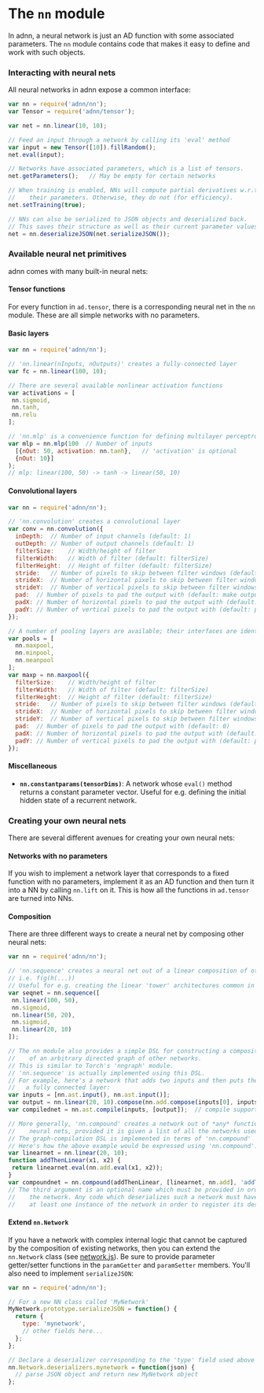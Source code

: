 # The `nn` module

In adnn, a neural network is just an AD function with some associated parameters. The `nn` module contains code that makes it easy to define and work with such objects.

### Interacting with neural nets

All neural networks in adnn expose a common interface:

```javascript
var nn = require('adnn/nn');
var Tensor = require('adnn/tensor');

var net = nn.linear(10, 10);

// Feed an input through a network by calling its 'eval' method
var input = new Tensor([10]).fillRandom();
net.eval(input);

// Networks have associated parameters, which is a list of tensors.
net.getParameters();   // May be empty for certain networks

// When training is enabled, NNs will compute partial derivatives w.r.t.
//    their parameters. Otherwise, they do not (for efficiency).
net.setTraining(true);

// NNs can also be serialized to JSON objects and deserialized back.
// This saves their structure as well as their current parameter values.
net = nn.deserializeJSON(net.serializeJSON());
```

### Available neural net primitives

adnn comes with many built-in neural nets:

#### Tensor functions
For every function in `ad.tensor`, there is a corresponding neural net in the `nn` module. These are all simple networks with no parameters.

#### Basic layers

```javascript
var nn = require('adnn/nn');

// 'nn.linear(nInputs, nOutputs)' creates a fully-connected layer
var fc = nn.linear(100, 10);

// There are several available nonlinear activation functions
var activations = [
 nn.sigmoid,
 nn.tanh,
 nn.relu
];

// 'nn.mlp' is a convenience function for defining multilayer perceptrons
var mlp = nn.mlp(100  // Number of inputs
  [{nOut: 50, activation: nn.tanh},   // 'activation' is optional
  {nOut: 10}]
);
// mlp: linear(100, 50) -> tanh -> linear(50, 10)
```

#### Convolutional layers

```javascript
var nn = require('adnn/nn');

// 'nn.convolution' creates a convolutional layer
var conv = nn.convolution({
  inDepth:  // Number of input channels (default: 1)
  outDepth: // Number of output channels (default: 1)
  filterSize:    // Width/height of filter
  filterWidth:   // Width of filter (default: filterSize)
  filterHeight:  // Height of filter (default: filterSize)
  stride:   // Number of pixels to skip between filter windows (default: 1)
  strideX:  // Number of horizontal pixels to skip between filter windows (default: stride)
  strideY:  // Number of vertical pixels to skip between filter windows (default: stride)
  pad:  // Number of pixels to pad the output with (default: make output same size as input)
  padX: // Number of horizontal pixels to pad the output with (default: pad)
  padY: // Number of vertical pixels to pad the output with (default: pad)
});

// A number of pooling layers are available; their interfaces are identical
var pools = [
  nn.maxpool,
  nn.minpool,
  nn.meanpool
];
var maxp = nn.maxpool({
  filterSize:    // Width/height of filter
  filterWidth:   // Width of filter (default: filterSize)
  filterHeight:  // Height of filter (default: filterSize)
  stride:   // Number of pixels to skip between filter windows (default: filterSize)
  strideX:  // Number of horizontal pixels to skip between filter windows (default: filterWidth)
  strideY:  // Number of vertical pixels to skip between filter windows (default: filterHeight)
  pad:  // Number of pixels to pad the output with (default: 0)
  padX: // Number of horizontal pixels to pad the output with (default: pad)
  padY: // Number of vertical pixels to pad the output with (default: pad)
});

```

#### Miscellaneous
- **`nn.constantparams(tensorDims)`**: A network whose `eval()` method returns a constant parameter vector. Useful for e.g. defining the initial hidden state of a recurrent network.

### Creating your own neural nets

There are several different avenues for creating your own neural nets:

#### Networks with no parameters

If you wish to implement a network layer that corresponds to a fixed function with no parameters, implement it as an AD function and then turn it into a NN by calling `nn.lift` on it. This is how all the functions in `ad.tensor` are turned into NNs.

#### Composition

There are three different ways to create a neural net by composing other neural nets:

```javascript
var nn = require('adnn/nn');

// 'nn.sequence' creates a neural net out of a linear composition of other neural nets
// i.e. f(g(h(...))
// Useful for e.g. creating the linear 'tower' architectures common in CNNs.
var seqnet = nn.sequence([
 nn.linear(100, 50),
 nn.sigmoid,
 nn.linear(50, 20),
 nn.sigmoid,
 nn.linear(20, 10)
]);

// The nn module also provides a simple DSL for constructing a composite network out
//    of an arbitrary directed graph of other networks.
// This is similar to Torch's 'nngraph' module.
// 'nn.sequence' is actually implemented using this DSL.
// For example, here's a network that adds two inputs and then puts the result through
//   a fully connected layer:
var inputs = [nn.ast.input(), nn.ast.input()];
var output = nn.linear(20, 10).compose(nn.add.compose(inputs[0], inputs[1]));
var compilednet = nn.ast.compile(inputs, [output]);  // compile supports multi-output functions

// More generally, 'nn.compound' creates a network out of *any* function involving
//    neural nets, provided it is given a list of all the networks used by that function
// The graph-compilation DSL is implemented in terms of 'nn.compound'
// Here's how the above example would be expressed using 'nn.compound':
var linearnet = nn.linear(20, 10);
function addThenLinear(x1, x2) {
 return linearnet.eval(nn.add.eval(x1, x2));
}
var compoundnet = nn.compound(addThenLinear, [linearnet, nn.add], 'addThenLinear');
// The third argument is an optional name which must be provided in order to serialize
//    the network. Any code which deserializes such a network must have first created
//    at least one instance of the network in order to register its deserializer.
```

#### Extend `nn.Network`

If you have a network with complex internal logic that cannot be captured by the composition of existing networks, then you can extend the `nn.Network` class (see [network.js](network.js)). Be sure to provide parameter getter/setter functions in the `paramGetter` and `paramSetter` members. You'll also need to implement `serializeJSON`:
```javascript
var nn = require('adnn/nn');

// For a new NN class called 'MyNetwork'
MyNetwork.prototype.serializeJSON = function() {
  return {
    type: 'mynetwork',
    // other fields here...
  };
};

// Declare a deserializer corresponding to the 'type' field used above
nn.Network.deserializers.mynetwork = function(json) {
  // parse JSON object and return new MyNetwork object
};
```
